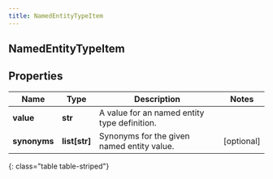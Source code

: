 ```yaml
---
title: NamedEntityTypeItem
---
```

## NamedEntityTypeItem

## Properties

|Name | Type | Description | Notes|
|------------ | ------------- | ------------- | -------------|
| **value** | **str** | A value for an named entity type definition. | |
| **synonyms** | **list[str]** | Synonyms for the given named entity value. | [optional] |
{: class="table table-striped"}


